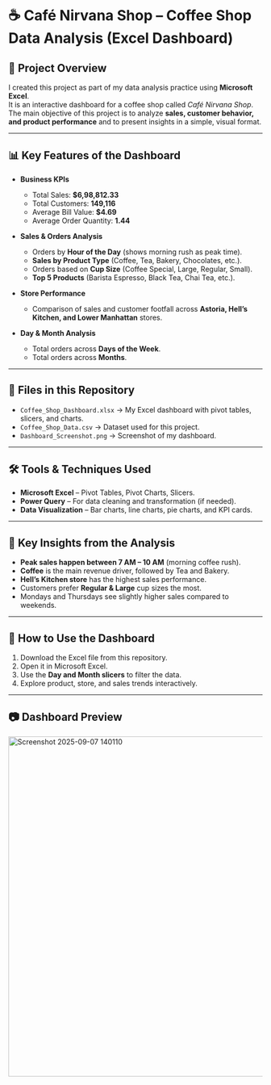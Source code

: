 # ☕ Café Nirvana Shop – Coffee Shop Data Analysis (Excel Dashboard)

## 📌 Project Overview
I created this project as part of my data analysis practice using **Microsoft Excel**.  
It is an interactive dashboard for a coffee shop called *Café Nirvana Shop*.  
The main objective of this project is to analyze **sales, customer behavior, and product performance** and to present insights in a simple, visual format.  

---

## 📊 Key Features of the Dashboard
- **Business KPIs**
  - Total Sales: **$6,98,812.33**
  - Total Customers: **149,116**
  - Average Bill Value: **$4.69**
  - Average Order Quantity: **1.44**

- **Sales & Orders Analysis**
  - Orders by **Hour of the Day** (shows morning rush as peak time).
  - **Sales by Product Type** (Coffee, Tea, Bakery, Chocolates, etc.).
  - Orders based on **Cup Size** (Coffee Special, Large, Regular, Small).
  - **Top 5 Products** (Barista Espresso, Black Tea, Chai Tea, etc.).

- **Store Performance**
  - Comparison of sales and customer footfall across **Astoria, Hell’s Kitchen, and Lower Manhattan** stores.

- **Day & Month Analysis**
  - Total orders across **Days of the Week**.
  - Total orders across **Months**.

---

## 📂 Files in this Repository
- `Coffee_Shop_Dashboard.xlsx` → My Excel dashboard with pivot tables, slicers, and charts.  
- `Coffee_Shop_Data.csv` → Dataset used for this project.  
- `Dashboard_Screenshot.png` → Screenshot of my dashboard.  

---

## 🛠 Tools & Techniques Used
- **Microsoft Excel** – Pivot Tables, Pivot Charts, Slicers.  
- **Power Query** – For data cleaning and transformation (if needed).  
- **Data Visualization** – Bar charts, line charts, pie charts, and KPI cards.  

---

## 🚀 Key Insights from the Analysis
- **Peak sales happen between 7 AM – 10 AM** (morning coffee rush).  
- **Coffee** is the main revenue driver, followed by Tea and Bakery.  
- **Hell’s Kitchen store** has the highest sales performance.  
- Customers prefer **Regular & Large** cup sizes the most.  
- Mondays and Thursdays see slightly higher sales compared to weekends.  

---

## 📌 How to Use the Dashboard
1. Download the Excel file from this repository.  
2. Open it in Microsoft Excel.  
3. Use the **Day and Month slicers** to filter the data.  
4. Explore product, store, and sales trends interactively.  

---

## 📷 Dashboard Preview
<img width="1529" height="674" alt="Screenshot 2025-09-07 140110" src="https://github.com/user-attachments/assets/146016f2-a129-43c1-9c28-051a7582384c" />

